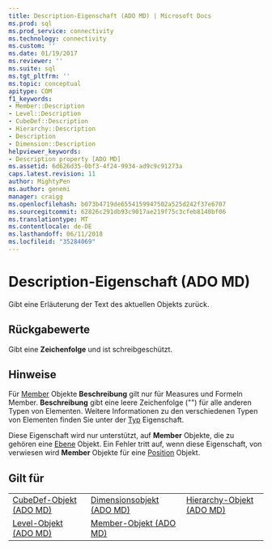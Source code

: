 ```yaml
---
title: Description-Eigenschaft (ADO MD) | Microsoft Docs
ms.prod: sql
ms.prod_service: connectivity
ms.technology: connectivity
ms.custom: ''
ms.date: 01/19/2017
ms.reviewer: ''
ms.suite: sql
ms.tgt_pltfrm: ''
ms.topic: conceptual
apitype: COM
f1_keywords:
- Member::Description
- Level::Description
- CubeDef::Description
- Hierarchy::Description
- Description
- Dimension::Description
helpviewer_keywords:
- Description property [ADO MD]
ms.assetid: 6d626d35-0bf3-4f24-9934-ad9c9c91273a
caps.latest.revision: 11
author: MightyPen
ms.author: genemi
manager: craigg
ms.openlocfilehash: b073b4719de6554159947502a525d242f37e6707
ms.sourcegitcommit: 62826c291db93c9017ae219f75c3cfeb8140bf06
ms.translationtype: MT
ms.contentlocale: de-DE
ms.lasthandoff: 06/11/2018
ms.locfileid: "35284069"
---
```

# <a name="description-property-ado-md"></a>Description-Eigenschaft (ADO MD)
Gibt eine Erläuterung der Text des aktuellen Objekts zurück.  
  
## <a name="return-values"></a>Rückgabewerte  
 Gibt eine **Zeichenfolge** und ist schreibgeschützt.  
  
## <a name="remarks"></a>Hinweise  
 Für [Member](../../../ado/reference/ado-md-api/member-object-ado-md.md) Objekte **Beschreibung** gilt nur für Measures und Formeln Member. **Beschreibung** gibt eine leere Zeichenfolge ("") für alle anderen Typen von Elementen. Weitere Informationen zu den verschiedenen Typen von Elementen finden Sie unter der [Typ](../../../ado/reference/ado-md-api/type-property-ado-md.md) Eigenschaft.  
  
 Diese Eigenschaft wird nur unterstützt, auf **Member** Objekte, die zu gehören eine [Ebene](../../../ado/reference/ado-md-api/level-object-ado-md.md) Objekt. Ein Fehler tritt auf, wenn diese Eigenschaft, von verwiesen wird **Member** Objekte für eine [Position](../../../ado/reference/ado-md-api/position-object-ado-md.md) Objekt.  
  
## <a name="applies-to"></a>Gilt für  
  
||||  
|-|-|-|  
|[CubeDef-Objekt (ADO MD)](../../../ado/reference/ado-md-api/cubedef-object-ado-md.md)|[Dimensionsobjekt (ADO MD)](../../../ado/reference/ado-md-api/dimension-object-ado-md.md)|[Hierarchy-Objekt (ADO MD)](../../../ado/reference/ado-md-api/hierarchy-object-ado-md.md)|  
|[Level-Objekt (ADO MD)](../../../ado/reference/ado-md-api/level-object-ado-md.md)|[Member-Objekt (ADO MD)](../../../ado/reference/ado-md-api/member-object-ado-md.md)||
